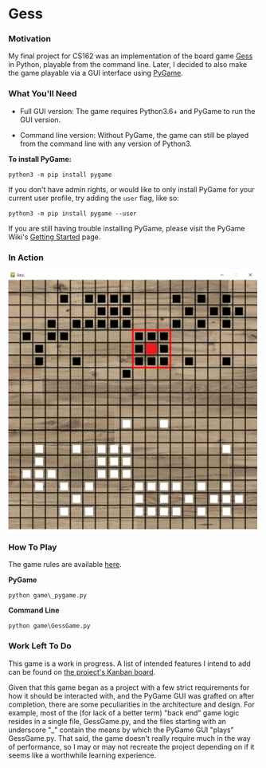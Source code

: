 # Gess

### Motivation

My final project for CS162 was an implementation of the board game [Gess](https://www.chessvariants.com/crossover.dir/gess.html) in Python, playable from the command line. Later, I decided to also make the game playable via a GUI interface using [PyGame](https://www.pygame.org/).

### What You'll Need

* Full GUI version: 
The game requires Python3.6+ and PyGame to run the GUI version. 

* Command line version:
Without PyGame, the game can still be played from the command line with any version of Python3.

**To install PyGame:**

```
python3 -m pip install pygame
```

If you don't have admin rights, or would like to only install PyGame for your current user profile, try adding the `user` flag, like so:

```
python3 -m pip install pygame --user
```

If you are still having trouble installing PyGame, please visit the PyGame Wiki's [Getting Started](https://www.pygame.org/wiki/GettingStarted) page.

### In Action

![Image of game being played](images/in_action_sm.png)

### How To Play

The game rules are available [here](https://www.chessvariants.com/crossover.dir/gess.html#:~:text=There%20are%20two%20players%2C%20black,belonging%20to%20the%20opposing%20player.).

**PyGame**

```
python game\_pygame.py
```

**Command Line**

```
python game\GessGame.py
```

### Work Left To Do

This game is a work in progress. A list of intended features I intend to add can be found on [the project's Kanban board](https://github.com/users/mitchcampbell/projects/3).

Given that this game began as a project with a few strict requirements for how it should be interacted with, and the PyGame GUI was grafted on after completion, there are some peculiarities in the architecture and design. For example, most of the (for lack of a better term) "back end" game logic resides in a single file, GessGame.py, and the files starting with an underscore "_" contain the means by which the PyGame GUI "plays" GessGame.py. That said, the game doesn't really require much in the way of performance, so I may or may not recreate the project depending on if it seems like a worthwhile learning experience.
